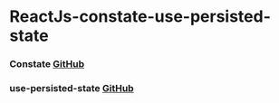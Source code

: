 # ReactJs-constate-use-persisted-state

### Constate [GitHub](https://github.com/diegohaz/constate)

### use-persisted-state [GitHub](https://github.com/donavon/use-persisted-state)
